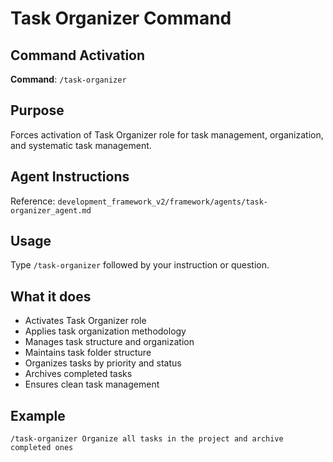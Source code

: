 # Task Organizer Command

## Command Activation
**Command**: `/task-organizer`

## Purpose
Forces activation of Task Organizer role for task management, organization, and systematic task management.

## Agent Instructions
Reference: `development_framework_v2/framework/agents/task-organizer_agent.md`

## Usage
Type `/task-organizer` followed by your instruction or question.

## What it does
- Activates Task Organizer role
- Applies task organization methodology
- Manages task structure and organization
- Maintains task folder structure
- Organizes tasks by priority and status
- Archives completed tasks
- Ensures clean task management

## Example
`/task-organizer Organize all tasks in the project and archive completed ones`
